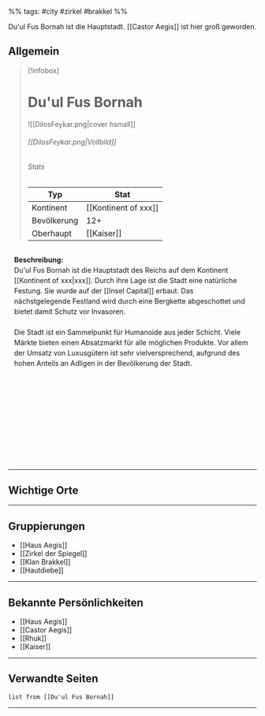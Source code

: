 %% tags: #city #zirkel #brakkel %%

Du'ul Fus Bornah ist die Hauptstadt. [[Castor Aegis]] ist hier groß geworden. 

## Allgemein

> [!infobox]
> # Du'ul Fus Bornah
> ![[DilosFeykar.png|cover hsmall]]
> ###### [[DilosFeykar.png|Vollbild]]
> ###### Stats
> | Typ |  Stat |
> | ---- | ---- |
> | Kontinent | [[Kontinent of xxx]] |
> | Bevölkerung | 12+ |
> | Oberhaupt | [[Kaiser]] |


<div style="min-height: 410px; padding: 12px; border: 0px solid var(--text-faint); border-radius: 10px; background-color: var(--background-secondary); line-height: 1.5;">
<b>Beschreibung:</b><br>
Du'ul Fus Bornah ist die Hauptstadt des Reichs auf dem Kontinent [[Kontinent of xxx|xxx]]. Durch ihre Lage ist die Stadt eine natürliche Festung. Sie wurde auf der [[Insel Capital]] erbaut. Das nächstgelegende Festland wird durch eine Bergkette abgeschottet und bietet damit Schutz vor Invasoren.<br><br>
Die Stadt ist ein Sammelpunkt für Humanoide aus jeder Schicht. Viele Märkte bieten einen Absatzmarkt für alle möglichen Produkte. Vor allem der Umsatz von Luxusgütern ist sehr vielversprechend, aufgrund des hohen Anteils an Adligen in der Bevölkerung der Stadt.
</div>

---

## Wichtige Orte

---

## Gruppierungen

- [[Haus Aegis]]
- [[Zirkel der Spiegel]]
- [[Klan Brakkel]]
- [[Hautdiebe]]

---

## Bekannte Persönlichkeiten

- [[Haus Aegis]]
- [[Castor Aegis]]
- [[Rhuk]]
- [[Kaiser]]

---

## Verwandte Seiten

```dataview
list from [[Du'ul Fus Bornah]]
```

---
